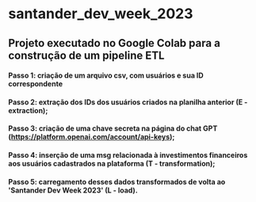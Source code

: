 # santander_dev_week_2023

## Projeto executado no Google Colab para a construção de um pipeline ETL

#### Passo 1: criação de um arquivo csv, com usuários e sua ID correspondente
#### Passo 2: extração dos IDs dos usuários criados na planilha anterior (E - extraction);
#### Passo 3: criação de uma chave secreta na página do chat GPT (https://platform.openai.com/account/api-keys);
#### Passo 4: inserção de uma msg relacionada à investimentos financeiros aos usuários cadastrados na plataforma (T - transformation);
#### Passo 5: carregamento desses dados transformados de volta ao 'Santander Dev Week 2023' (L - load).

